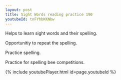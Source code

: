 ```yaml
---
layout: post
title: Sight Words reading practice 190
youtubeId: tnFYhbKKNbw
---
```

 
 
Helps to learn sight words and their spelling.

Opportunitiy to repeat the spelling. 

Practice spelling. 
 
Practice for spelling bee competitions. 
 
{% include youtubePlayer.html id=page.youtubeId %}
 
 
